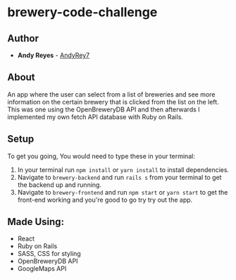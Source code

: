 # brewery-code-challenge

## Author

* **Andy Reyes** - [AndyRey7](https://github.com/AndyRey7)

## About
An app where the user can select from a list of breweries and see more information on the certain brewery that is clicked from the list on the left. This was one using the OpenBreweryDB API and then afterwards I implemented my own fetch API database with Ruby on Rails.

## Setup

To get you going, You would need to type these in your terminal:

1. In your terminal run `npm install` or `yarn install` to install dependencies.
2. Navigate to `brewery-backend` and run `rails s` from your terminal to get the backend up and running.
3. Navigate to `brewery-frontend` and run `npm start` or `yarn start` to get the front-end working and you're good to go try try out the app.


## Made Using:

* React
* Ruby on Rails
* SASS, CSS for styling
* OpenBreweryDB API
* GoogleMaps API
